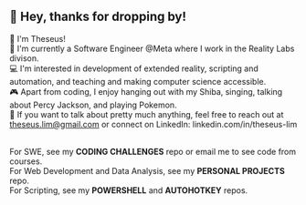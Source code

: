 ## :wave: Hey, thanks for dropping by!
:boy: I'm Theseus! <br>
:briefcase: I'm currently a Software Engineer @Meta where I work in the Reality Labs divison.<br>
:computer: I'm interested in development of extended reality, scripting and automation, and teaching and making computer science accessible. <br>
:video_game: Apart from coding, I enjoy hanging out with my Shiba, singing, talking about Percy Jackson, and playing Pokemon. <br>
:email: If you want to talk about pretty much anything, feel free to reach out at theseus.lim@gmail.com or connect on LinkedIn: <a>linkedin.com/in/theseus-lim</a>

<br>
For SWE, see my <b>CODING CHALLENGES</b> repo or email me to see code from courses. <br>
For Web Development and Data Analysis, see my <b>PERSONAL PROJECTS</b> repo.  <br>
For Scripting, see my <b>POWERSHELL</b> and <b>AUTOHOTKEY</b> repos.


<!--
**theseus27/theseus27** is a ✨ _special_ ✨ repository because its `README.md` (this file) appears on your GitHub profile.

Here are some ideas to get you started:
-->

